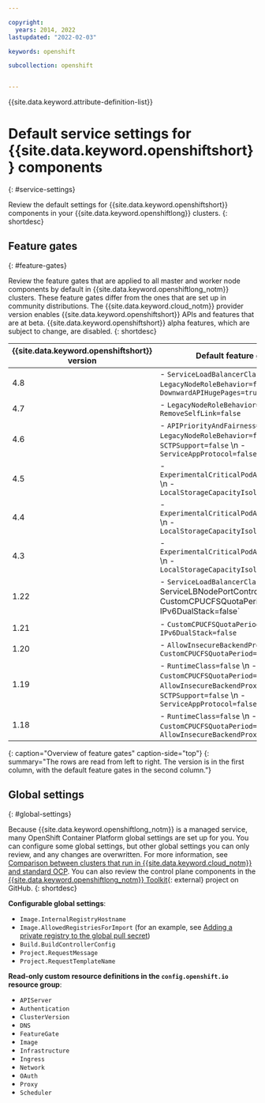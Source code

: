 ```yaml
---

copyright: 
  years: 2014, 2022
lastupdated: "2022-02-03"

keywords: openshift

subcollection: openshift


---
```


{{site.data.keyword.attribute-definition-list}}


# Default service settings for {{site.data.keyword.openshiftshort}} components
{: #service-settings}

Review the default settings for {{site.data.keyword.openshiftshort}} components in your {{site.data.keyword.openshiftlong}} clusters. 
{: shortdesc}



## Feature gates
{: #feature-gates}

Review the feature gates that are applied to all master and worker node components by default in {{site.data.keyword.openshiftlong_notm}} clusters. These feature gates differ from the ones that are set up in community distributions. The {{site.data.keyword.cloud_notm}} provider version enables {{site.data.keyword.openshiftshort}} APIs and features that are at beta. {{site.data.keyword.openshiftshort}} alpha features, which are subject to change, are disabled.
{: shortdesc}

| {{site.data.keyword.openshiftshort}} version | Default feature gates |
|---|---|
| 4.8 | - `ServiceLoadBalancerClass=true`  \n - `LegacyNodeRoleBehavior=false`  \n - `DownwardAPIHugePages=true`|
| 4.7 | - `LegacyNodeRoleBehavior=false`  \n - `RemoveSelfLink=false`|
| 4.6 | - `APIPriorityAndFairness=true`  \n - `LegacyNodeRoleBehavior=false`  \n - `SCTPSupport=false`  \n - `ServiceAppProtocol=false`|
| 4.5 | - `ExperimentalCriticalPodAnnotation=true`  \n - `LocalStorageCapacityIsolation=false`|
| 4.4 | - `ExperimentalCriticalPodAnnotation=true`  \n - `LocalStorageCapacityIsolation=false`|
| 4.3 | - `ExperimentalCriticalPodAnnotation=true`  \n - `LocalStorageCapacityIsolation=false`|
| 1.22 | - `ServiceLoadBalancerClass=true`  \n - ServiceLBNodePortControl=false`  \n - `CustomCPUCFSQuotaPeriod=true`  \n - `IPv6DualStack=false` |
| 1.21 | - `CustomCPUCFSQuotaPeriod=true`  \n - `IPv6DualStack=false` |
| 1.20 | - `AllowInsecureBackendProxy=false`  \n - `CustomCPUCFSQuotaPeriod=true`|
| 1.19 | - `RuntimeClass=false`  \n - `CustomCPUCFSQuotaPeriod=true`  \n - `AllowInsecureBackendProxy=false`  \n - `SCTPSupport=false`  \n - `ServiceAppProtocol=false`|
| 1.18 | - `RuntimeClass=false`  \n - `CustomCPUCFSQuotaPeriod=true`  \n - `AllowInsecureBackendProxy=false`|
{: caption="Overview of feature gates" caption-side="top"}
{: summary="The rows are read from left to right. The version is in the first column, with the default feature gates in the second column."}





## Global settings
{: #global-settings}

Because {{site.data.keyword.openshiftlong_notm}} is a managed service, many OpenShift Container Platform global settings are set up for you. You can configure some global settings, but other global settings you can only review, and any changes are overwritten. For more information, see [Comparison between clusters that run in {{site.data.keyword.cloud_notm}} and standard OCP](/docs/openshift?topic=openshift-cs_ov#compare_ocp). You can also review the control plane components in the [{{site.data.keyword.openshiftlong_notm}} Toolkit](https://github.com/openshift/ibm-roks-toolkit){: external} project on GitHub.
{: shortdesc}

**Configurable global settings**:
*   `Image.InternalRegistryHostname`
*   `Image.AllowedRegistriesForImport` (for an example, see [Adding a private registry to the global pull secret](/docs/openshift?topic=openshift-registry#cluster_global_pull_secret))
*   `Build.BuildControllerConfig`
*   `Project.RequestMessage`
*   `Project.RequestTemplateName`

**Read-only custom resource definitions in the `config.openshift.io` resource group**:
*   `APIServer`
*   `Authentication`
*   `ClusterVersion`
*   `DNS`
*   `FeatureGate`
*   `Image`
*   `Infrastructure`
*   `Ingress`
*   `Network`
*   `OAuth`
*   `Proxy`
*   `Scheduler`






